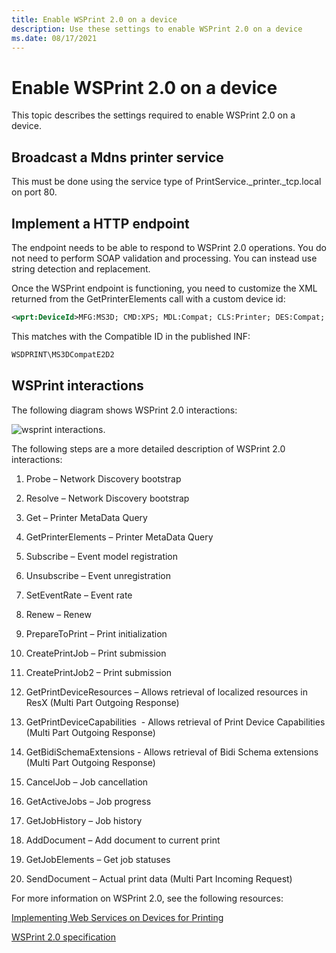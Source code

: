 ```yaml
---
title: Enable WSPrint 2.0 on a device
description: Use these settings to enable WSPrint 2.0 on a device
ms.date: 08/17/2021
---
```


# Enable WSPrint 2.0 on a device

This topic describes the settings required to enable WSPrint 2.0 on a device.

## Broadcast a Mdns printer service

This must be done using the service type of PrintService.\_printer.\_tcp.local on port 80.

## Implement a HTTP endpoint

The endpoint needs to be able to respond to WSPrint 2.0 operations. You do not need to perform SOAP validation and processing. You can instead use string detection and replacement.

Once the WSPrint endpoint is functioning, you need to customize the XML returned from the GetPrinterElements call with a custom device id:

```xml
<wprt:DeviceId>MFG:MS3D; CMD:XPS; MDL:Compat; CLS:Printer; DES:Compat; CID:MS3DWSD</wprt:DeviceId>
```

This matches with the Compatible ID in the published INF:

```xml
WSDPRINT\MS3DCompatE2D2
```

## WSPrint interactions

The following diagram shows WSPrint 2.0 interactions:

![wsprint interactions.](images/wsprint-interactions.png)

The following steps are a more detailed description of WSPrint 2.0 interactions:

1. Probe – Network Discovery bootstrap

1. Resolve – Network Discovery bootstrap

1. Get – Printer MetaData Query

1. GetPrinterElements – Printer MetaData Query

1. Subscribe – Event model registration

1. Unsubscribe – Event unregistration

1. SetEventRate – Event rate

1. Renew – Renew

1. PrepareToPrint – Print initialization

1. CreatePrintJob – Print submission

1. CreatePrintJob2 – Print submission

1. GetPrintDeviceResources – Allows retrieval of localized resources in ResX (Multi Part Outgoing Response)

1. GetPrintDeviceCapabilities  - Allows retrieval of Print Device Capabilities (Multi Part Outgoing Response)

1. GetBidiSchemaExtensions - Allows retrieval of Bidi Schema extensions (Multi Part Outgoing Response)

1. CancelJob – Job cancellation

1. GetActiveJobs – Job progress

1. GetJobHistory – Job history

1. AddDocument – Add document to current print

1. GetJobElements – Get job statuses

1. SendDocument – Actual print data (Multi Part Incoming Request)

For more information on WSPrint 2.0, see the following resources:

[Implementing Web Services on Devices for Printing](/windows-hardware/design/whitepapers/implementing-web-services-on-devices-for-printing)

[WSPrint 2.0 specification](/windows-hardware/design/whitepapers/implementing-web-services-on-devices-for-printing#file-downloads)
